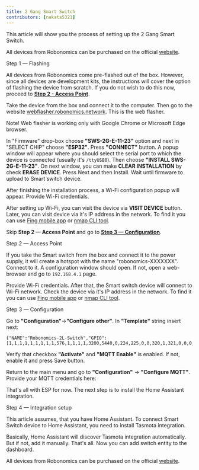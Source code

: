 ```yaml
---
title: 2 Gang Smart Switch
contributors: [nakata5321]
---
```

This article will show you the process of setting up the 2 Gang Smart Switch.

<robo-wiki-note type="warning">  

All devices from Robonomics can be purchased on the official [website](https://robonomics.network/devices/).

</robo-wiki-note>

<robo-wiki-video autoplay loop controls :videos="[{src: 'QmQiq21yPEJbysPgvv35uJmG9rHQqbUSySu8za8BqA1kcZ', type:'mp4'}]" />

<robo-wiki-title :type="2" anchor="step1">
Step 1 — Flashing
</robo-wiki-title>

<robo-wiki-note type="warning">  

All devices from Robonomics come pre-flashed out of the box. However, since all devices are development kits, the instructions will cover the option of flashing the device from scratch. If you do not wish to do this now, proceed to [**Step 2 - Access Point**](/docs/ir-controller/#step2).

</robo-wiki-note>

Take the device from the box and connect it to the computer. Then go to the website [webflasher.robonomics.network](https://webflasher.robonomics.network/). This is the web flasher.

<robo-wiki-video autoplay loop controls :videos="[{src: 'QmZ6kYAusdjH3Yq7L9UzorZdfXAa4awD1twp5SB5z57z9R', type:'mp4'}]" />

<robo-wiki-note type="warning"> Note! Web flasher is working only with Google Chrome or Microsoft Edge browser.</robo-wiki-note>

In "Firmware" drop-box choose **"SWS-2G-E-11-23"** option and next in "SELECT CHIP" choose **"ESP32"**. Press **"CONNECT"** button.
A popup window will appear where you should select the serial port to which the device is connected (usually it's `/ttyUSB0`). Then choose **"INSTALL SWS-2G-E-11-23"**. 
On next window, you can make **CLEAR INSTALLATION** by check **ERASE DEVICE**. Press Next and then Install. Wait until firmware to upload to Smart switch device.

After finishing the installation process, a Wi-Fi configuration popup will appear. Provide Wi-Fi credentials.

After setting up Wi-Fi, you can visit the device via **VISIT DEVICE** button. Later, you can visit device via it's IP address in the network. To find it you can use [Fing mobile app](https://www.fing.com/products) or 
[nmap CLI tool](https://vitux.com/find-devices-connected-to-your-network-with-nmap/).

Skip **Step 2 — Access Point** and go to [**Step 3 — Configuration**](/docs/ir-controller/#step3).

<robo-wiki-title :type="2" anchor="step2">
Step 2 — Access Point
</robo-wiki-title>

If you take the Smart switch from the box and connect it to the power supply, it will create a hotspot with the name "robonomics-XXXXXXX". Connect to it. 
A configuration window should open. If not, open a web-browser and go to `192.168.4.1` page.

<robo-wiki-picture src="ir-controller/phone-wifi.jpg" />

Provide Wi-Fi credentials. After that, the Smart switch device will connect to Wi-Fi network. Check the device via it's IP address in the network. To find it you can use [Fing mobile app](https://www.fing.com/products) or 
[nmap CLI tool](https://vitux.com/find-devices-connected-to-your-network-with-nmap/).

<robo-wiki-title :type="2" anchor="step3">
Step 3 — Configuration
</robo-wiki-title>

<robo-wiki-video autoplay loop controls :videos="[{src: 'QmZokF8TnReLt4B6q8ixkBmpZwpiiU9PQCPdyJw9RcnYFn', type:'mp4'}]" />

Go to **"Configuration"**->**"Configure other"**. In **"Template"** string insert next:

<code-helper copy>

```shell
{"NAME":"Robonomics-2L-Switch","GPIO":[1,1,1,1,1,1,1,1,1,576,1,1,1,1,3200,5440,0,224,225,0,0,320,1,321,0,0,0,0,33,1,32,1,1,0,0,1],"FLAG":0,"BASE":1}
```

</code-helper>

Verify that checkbox **"Activate"** and **"MQTT Enable"** is enabled. If not, enable it and press Save button.

Return to the main menu and go to **"Configuration"** -> **"Configure MQTT"**.
Provide your MQTT credentials here:

<robo-wiki-picture src="ir-controller/mqtt.jpg" />

That's all with ESP for now. The next step is to install the Home Assistant integration.

<robo-wiki-title :type="2" anchor="step4">
Step 4 — Integration setup
</robo-wiki-title>

This article assumes, that you have Home Assistant. To connect Smart Switch device to Home Assistant, you need to install Tasmota integration.

<robo-wiki-video autoplay loop controls :videos="[{src: 'QmXLSLSFJKrrEtQXVQbpeFAvsKFSgW15J9ZFaSH1pteMXR', type:'mp4'}]" />

Basically, Home Assistant will discover Tasmota integration automatically. But if not, add it manually.
That's all. Now you can add switch entity to the dashboard.

<robo-wiki-note type="warning">  

All devices from Robonomics can be purchased on the official [website](https://robonomics.network/devices/).

</robo-wiki-note>